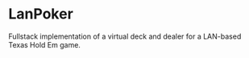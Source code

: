 # LanPoker

Fullstack implementation of a virtual deck and dealer for a LAN-based Texas Hold Em game.
